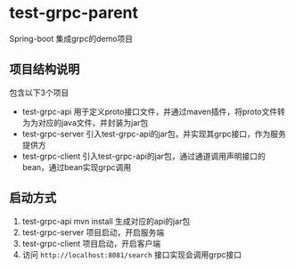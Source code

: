 # test-grpc-parent
Spring-boot 集成grpc的demo项目

## 项目结构说明
包含以下3个项目
* test-grpc-api 用于定义proto接口文件，并通过maven插件，将proto文件转为为对应的java文件，并封装为jar包
* test-grpc-server 引入test-grpc-api的jar包，并实现其grpc接口，作为服务提供方
* test-grpc-client 引入test-grpc-api的jar包，通过通道调用声明接口的bean，通过bean实现grpc调用

## 启动方式
1. test-grpc-api mvn install 生成对应的api的jar包
2. test-grpc-server 项目启动，开启服务端
3. test-grpc-client 项目启动，开启客户端
4. 访问 ```http://localhost:8081/search``` 接口实现会调用grpc接口
